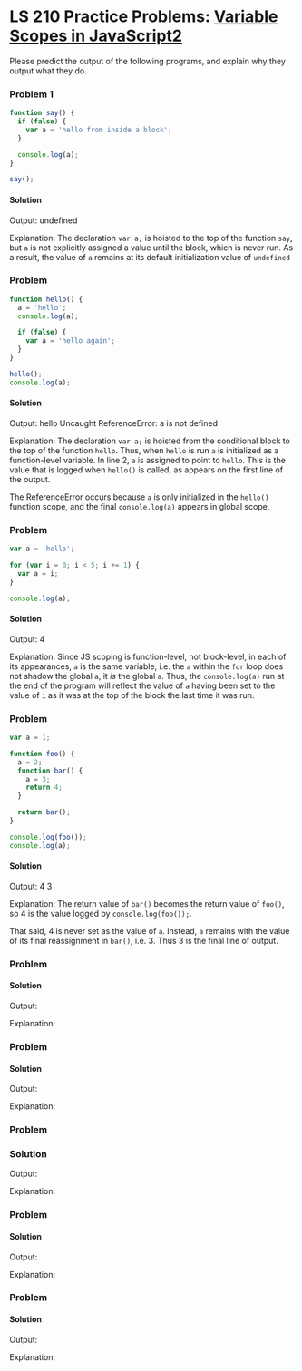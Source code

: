 # LS 210 Practice Problems: [Variable Scopes in JavaScript2](https://launchschool.com/lessons/511a561c/assignments/9dcef864)


Please predict the output of the following programs, and explain why they output what they do.

### Problem 1

```javascript
function say() {
  if (false) {
    var a = 'hello from inside a block';
  }

  console.log(a);
}

say();
```

#### Solution

Output:
  undefined

Explanation:
  The declaration `var a;` is hoisted to the top of the function `say`, but `a` is not explicitly assigned a value until the block, which is never run. As a result, the value of `a` remains at its default initialization value of `undefined`

### Problem

```javascript
function hello() {
  a = 'hello';
  console.log(a);

  if (false) {
    var a = 'hello again';
  }
}

hello();
console.log(a);
```

#### Solution

Output:
  hello
  Uncaught ReferenceError: a is not defined

Explanation:
  The declaration `var a;` is hoisted from the conditional block to the top of the function `hello`. Thus, when `hello` is run `a` is initialized as a function-level variable. In line 2, `a` is assigned to point to `hello`. This is the value that is logged when `hello()` is called, as appears on the first line of the output. 

  The ReferenceError occurs because `a` is only initialized in the `hello()` function scope, and the final `console.log(a)` appears in global scope.

### Problem

```javascript
var a = 'hello';

for (var i = 0; i < 5; i += 1) {
  var a = i;
}

console.log(a);
```

#### Solution

Output:
  4

Explanation:
  Since JS scoping is function-level, not block-level, in each of its appearances, `a` is the same variable, i.e. the `a` within the `for` loop does not shadow the global `a`, it _is_ the global `a`. Thus, the `console.log(a)` run at the end of the program will reflect the value of `a` having been set to the value of `i` as it was at the top of the block the last time it was run.


### Problem

```javascript
var a = 1;

function foo() {
  a = 2;
  function bar() {
    a = 3;
    return 4;
  }

  return bar();
}

console.log(foo());
console.log(a);
```

#### Solution

Output:
  4
  3

Explanation:
  The return value of `bar()` becomes the return value of `foo()`, so 4 is the value logged by `console.log(foo());`.

  That said, 4 is never set as the value of `a`. Instead, `a` remains with the value of its final reassignment in `bar()`, i.e. 3. Thus 3 is the final line of output.

### Problem



#### Solution


Output:


Explanation:

### Problem



#### Solution


Output:


Explanation:

### Problem



### Solution


Output:


Explanation:

### Problem



#### Solution


Output:


Explanation:

### Problem



#### Solution


Output:


Explanation:
